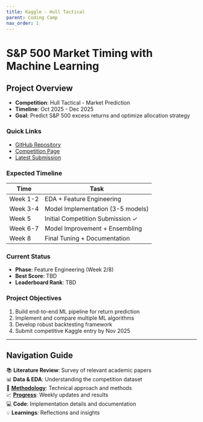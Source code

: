 ```yaml
---
title: Kaggle - Hull Tactical
parent: Coding Camp
nav_order: 1
---
```


# S&P 500 Market Timing with Machine Learning

## Project Overview

- **Competition**: Hull Tactical - Market Prediction
- **Timeline**: Oct 2025 - Dec 2025  
- **Goal**: Predict S&P 500 excess returns and optimize allocation strategy

### Quick Links
- [GitHub Repository](https://github.com/dafuzhu-uchi/hull-alpha)
- [Competition Page](https://www.kaggle.com/competitions/hull-tactical-market-prediction)
- [Latest Submission]()

### Expected Timeline

| Time | Task |
|---|---|
| Week 1-2 |  EDA + Feature Engineering |
|Week 3-4 | Model Implementation (3-5 models) |
|Week 5 |  Initial Competition Submission ✓|
|Week 6-7|  Model Improvement + Ensembling|
|Week 8|    Final Tuning + Documentation|

### Current Status
- **Phase**: Feature Engineering (Week 2/8)
- **Best Score**: TBD
- **Leaderboard Rank**: TBD

### Project Objectives
1. Build end-to-end ML pipeline for return prediction
2. Implement and compare multiple ML algorithms
3. Develop robust backtesting framework
4. Submit competitive Kaggle entry by Nov 2025

---

## Navigation Guide

📚 **Literature Review**: Survey of relevant academic papers  
📊 **Data & EDA**: Understanding the competition dataset  
🔧 **[Methodology](./methodology)**: Technical approach and methods  
📈 **[Progress](./progress)**: Weekly updates and results  
💻 **Code**: Implementation details and documentation  
💡 **Learnings**: Reflections and insights